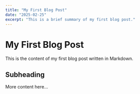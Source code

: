 ```yaml
---
title: "My First Blog Post"
date: "2025-02-25"
excerpt: "This is a brief summary of my first blog post."
---
```


# My First Blog Post

This is the content of my first blog post written in Markdown.

## Subheading

More content here...
